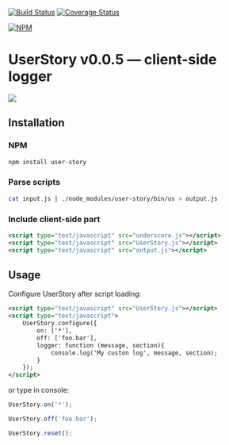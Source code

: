 [![Build Status](https://secure.travis-ci.org/piumosso/UserStory.png)](http://travis-ci.org/piumosso/UserStory)
[![Coverage Status](https://coveralls.io/repos/piumosso/UserStory/badge.png)](https://coveralls.io/r/piumosso/UserStory)

[![NPM](https://nodei.co/npm/user-story.png)](https://nodei.co/npm/user-story/)


# UserStory v0.0.5 — client-side logger

![](https://raw.github.com/piumosso/UserStory/master/example/example.png)


## Installation


### NPM

```bash
npm install user-story
```


### Parse scripts

```bash
cat input.js | ./node_modules/user-story/bin/us > output.js
```


### Include client-side part

```xml
<script type="text/javascript" src="underscore.js"></script>
<script type="text/javascript" src="UserStory.js"></script>
<script type="text/javascript" src="output.js"></script>
```


## Usage


Configure UserStory after script loading:

```xml
<script type="text/javascript" src="UserStory.js"></script>
<script type="text/javascript">
    UserStory.configure({
        on: ['*'],
        off: ['foo.bar'],
        logger: function (message, section){
            console.log('My custon log', message, section);
        }
    });
</script>
```

or type in console:


```javascript
UserStory.on('*');
```

```javascript
UserStory.off('foo.bar');
```

```javascript
UserStory.reset();
```
